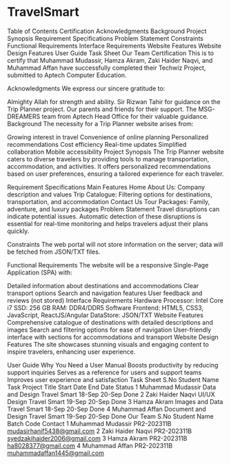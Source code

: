 # TravelSmart
 Table of Contents
Certification
Acknowledgments
Background
Project Synopsis
Requirement Specifications
Problem Statement
Constraints
Functional Requirements
Interface Requirements
Website Features
Website Design Features
User Guide
Task Sheet
Our Team
Certification
This is to certify that Muhammad Mudassir, Hamza Akram, Zaki Haider Naqvi, and Muhammad Affan have successfully completed their Techwiz Project, submitted to Aptech Computer Education.

Acknowledgments
We express our sincere gratitude to:

Almighty Allah for strength and ability.
Sir Rizwan Tahir for guidance on the Trip Planner project.
Our parents and friends for their support.
The MSG-DREAMERS team from Aptech Head Office for their valuable guidance.
Background
The necessity for a Trip Planner website arises from:

Growing interest in travel
Convenience of online planning
Personalized recommendations
Cost efficiency
Real-time updates
Simplified collaboration
Mobile accessibility
Project Synopsis
The Trip Planner website caters to diverse travelers by providing tools to manage transportation, accommodation, and activities. It offers personalized recommendations based on user preferences, ensuring a tailored experience for each traveler.

Requirement Specifications
Main Features
Home
About Us: Company description and values
Trip Catalogue: Filtering options for destinations, transportation, and accommodation
Contact Us
Tour Packages: Family, adventure, and luxury packages
Problem Statement
Travel disruptions can indicate potential issues. Automatic detection of these disruptions is essential for real-time monitoring and helps travelers adjust their plans quickly.

Constraints
The web portal will not store information on the server; data will be fetched from JSON/TXT files.

Functional Requirements
The website will be a responsive Single-Page Application (SPA) with:

Detailed information about destinations and accommodations
Clear transport options
Search and navigation features
User feedback and reviews (not stored)
Interface Requirements
Hardware
Processor: Intel Core i7
SSD: 256 GB
RAM: DDR4/DDR5
Software
Frontend: HTML5, CSS3, JavaScript, ReactJS/Angular
DataStore: JSON/TXT
Website Features
Comprehensive catalogue of destinations with detailed descriptions and images
Search and filtering options for ease of navigation
User-friendly interface with sections for accommodations and transport
Website Design Features
The site showcases stunning visuals and engaging content to inspire travelers, enhancing user experience.

User Guide
Why You Need a User Manual
Boosts productivity by reducing support inquiries
Serves as a reference for users and support teams
Improves user experience and satisfaction
Task Sheet
S.No	Student Name	Task	Project Title	Start Date	End Date	Status
1	Muhammad Mudassir	Data and Design	Travel Smart	18-Sep	20-Sep	Done
2	Zaki Haider Naqvi	UI/UX Design	Travel Smart	19-Sep	20-Sep	Done
3	Hamza Akram	Images and Data	Travel Smart	18-Sep	20-Sep	Done
4	Muhammad Affan	Document and Design	Travel Smart	19-Sep	20-Sep	Done
Our Team
S.No	Student Name	Batch Code	Contact
1	Muhammad Mudassir	PR2-202311B	mudasirhanif5438@gmail.com
2	Zaki Haider Naqvi	PR2-202311B	syedzakihaider2006@gmail.com
3	Hamza Akram	PR2-202311B	ha8028377@gmail.com
4	Muhammad Affan	PR2-202311B	muhammadaffan1445@gmail.com
